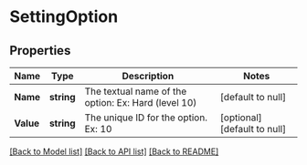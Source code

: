 # SettingOption

## Properties
Name | Type | Description | Notes
------------ | ------------- | ------------- | -------------
**Name** | **string** | The textual name of the option: Ex: Hard (level 10) | [default to null]
**Value** | **string** | The unique ID for the option. Ex: 10 | [optional] [default to null]

[[Back to Model list]](../README.md#documentation-for-models) [[Back to API list]](../README.md#documentation-for-api-endpoints) [[Back to README]](../README.md)



